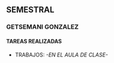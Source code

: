 <html>
<h2>SEMESTRAL</h2>
<p/>

<h3>GETSEMANI GONZALEZ</h3>
<p/>

<h4>TAREAS REALIZADAS</h4>
<p/>
<ul><li>TRABAJOS: <i>-EN EL AULA DE CLASE-</i></li></ul>
<p/>

